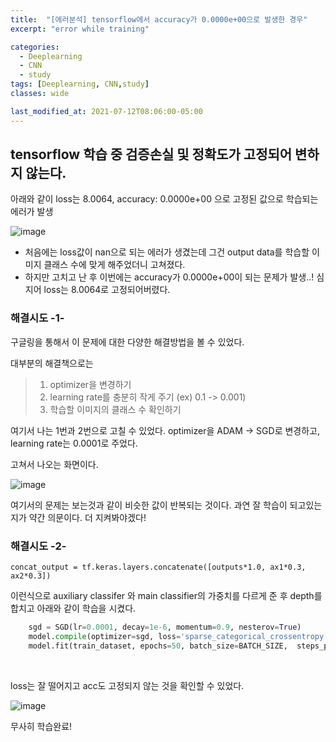 ```yaml
---
title:  "[에러분석] tensorflow에서 accuracy가 0.0000e+00으로 발생한 경우"
excerpt: "error while training"

categories:
  - Deeplearning
  - CNN
  - study
tags: [Deeplearning, CNN,study]
classes: wide

last_modified_at: 2021-07-12T08:06:00-05:00
---
```


## tensorflow 학습 중 검증손실 및 정확도가 고정되어 변하지 않는다.

아래와 같이 loss는 8.0064, accuracy: 0.0000e+00 으로 고정된 값으로 학습되는 에러가 발생

![image](https://user-images.githubusercontent.com/53431568/124251328-c433bb00-db60-11eb-88de-b18e2f65375c.png)


- 처음에는 loss값이 nan으로 되는 에러가 생겼는데 그건 output data를 학습할 이미지 클래스 수에 맞게 해주었더니 고쳐졌다.
- 하지만 고치고 난 후 이번에는 accuracy가 0.0000e+00이 되는 문제가 발생..! 심지어 loss는 8.0064로 고정되어버렸다.


### 해결시도 -1-

구글링을 통해서 이 문제에 대한 다양한 해결방법을 볼 수 있었다.

대부분의 해결책으로는
> 1. optimizer을 변경하기
> 2. learning rate를 충분히 작게 주기 (ex) 0.1 -> 0.001)
> 3. 학습할 이미지의 클래스 수 확인하기

여기서 나는 1번과 2번으로 고칠 수 있었다. optimizer을 ADAM -> SGD로 변경하고, learning rate는 0.0001로 주었다.

고쳐서 나오는 화면이다.

![image](https://user-images.githubusercontent.com/53431568/125307875-675bb000-e36b-11eb-89ef-09d41897e9d0.png)

여기서의 문제는 보는것과 같이 비슷한 값이 반복되는 것이다. 과연 잘 학습이 되고있는지가 약간 의문이다. 더 지켜봐야겠다!

### 해결시도 -2-

```concat_output = tf.keras.layers.concatenate([outputs*1.0, ax1*0.3, ax2*0.3])```

이런식으로 auxiliary classifer 와 main classifier의 가중치를 다르게 준 후 depth를 합치고 아래와 같이 학습을 시켰다.

```python
    sgd = SGD(lr=0.0001, decay=1e-6, momentum=0.9, nesterov=True)
    model.compile(optimizer=sgd, loss='sparse_categorical_crossentropy', metrics=['acc'])
    model.fit(train_dataset, epochs=50, batch_size=BATCH_SIZE,  steps_per_epoch=steps_per_epoch, callbacks=callbacks)
```

<br>

loss는 잘 떨어지고 acc도 고정되지 않는 것을 확인할 수 있었다. 

![image](https://user-images.githubusercontent.com/53431568/125310471-92df9a00-e36d-11eb-868d-a71c36fe0f65.png)


무사히 학습완료!
